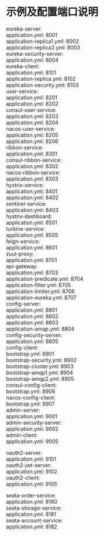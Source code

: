 # 示例及配置端口说明
eureka-server:   
	application.yml: 8001   
	application-replica1.yml: 8002   
	application-replica2.yml: 8003   
eureka-security-server:   
	application.yml: 8004   
eureka-client:   
	application.yml: 8101   
	application-replica.yml: 8102   
	application-security.yml: 8103   
user-service:    
	application.yml: 8201   
	application.yml: 8202    
consul-user-service:   
	application.yml: 8203   
	application.yml: 8204   
nacos-user-service:   
	application.yml: 8205   
	application.yml: 8206   
ribbon-service:   
	application.yml: 8301   
consul-ribbon-service:   
	application.yml: 8302   
nacos-ribbon-service:   
	application.yml: 8303   
hystrix-service:   
	application.yml: 8401   
	application.yml: 8402   
sentinel-service:   
	application.yml: 8403   
hystrix-dashboard:   
	application.yml: 8501   
turbine-service:   
	application.yml: 8505   
feign-service:   
	application.yml: 8601   
zuul-proxy:   
	application.yml: 8701   
api-gateway:   
	application.yml: 8703   
	application-predicate.yml: 8704   
	application-filter.yml: 8705   
	application-limiter.yml: 8706   
	application-eureka.yml: 8707   
config-server:   
	application.yml: 8801   
	application.yml: 8802   
	application.yml: 8803   
	application-amqp.yml: 8804   
config-security-server:   
	application.yml: 8805   
config-client:   
	bootstrap.yml: 8901   
	bootstrap-security.yml: 8902   
	bootstrap-cluster.yml: 8903   
	bootstrap-amqp1.yml: 8904   
	bootstrap-amqp2.yml: 8905   
consul-config-client:   
	bootstrap.yml: 8906   
nacos-config-client:   
	bootstrap.yml: 8907   
admin-server:   
	application.yml: 9001   
admin-security-server:   
	application.yml: 9002   
admin-client:   
	application.yml: 9005   
   
oauth2-server:   
	application.yml: 9101   
oauth2-jwt-server:   
	application.yml: 9102   
oauth2-client:    
	application.yml: 9105   

seata-order-service:   
	application.yml: 8180   
seata-storage-service:   
	application.yml: 8181   
seata-account-service:   
	application.yml: 8182   
